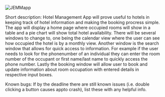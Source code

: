 
![JEMMapp](https://user-images.githubusercontent.com/94885294/165014362-3d0296f0-200c-4079-aa1b-073eb1abd4e4.png)



Short description:
Hotel Management App will prove useful to hotels in keeping track of hotel information and making the booking procress simple. The app will display a home page where occupied rooms will show in a table and a pie chart will show total hotel availability. There will be several windows to change to, one being the calendar view where the user can see how occupied the hotel is by a monthly view. Another window is the search window that allows for quick access to information. For example if the user needs to look for the phonenumber of an individual they can enter the room number of the occupant or first name/last name to quickly access the phone number. Lastly the booking window will allow user to book and update information about room occupation with entered details in respective input boxes. 


Known bugs: If by the deadline there are still known issues (i.e. double clicking a button causes appto crash), list these with any helpful info.
